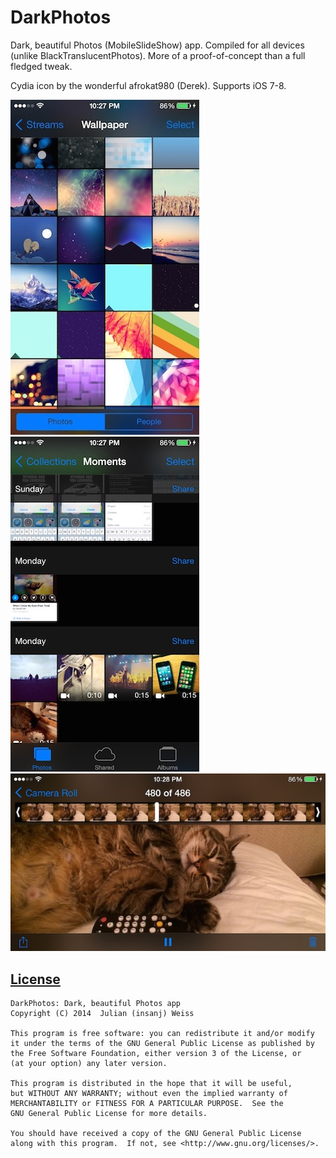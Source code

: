 # DarkPhotos

Dark, beautiful Photos (MobileSlideShow) app. Compiled for all devices (unlike BlackTranslucentPhotos). More of a proof-of-concept than a full fledged tweak.

Cydia icon by the wonderful afrokat980 (Derek). Supports iOS 7-8.

![iCloud Stream View](screenies/stream.jpg)
![Moments View](screenies/moments.jpg)
![Individual Video View](screenies/video.jpg)

## [License](LICENSE.md)

	DarkPhotos: Dark, beautiful Photos app
	Copyright (C) 2014  Julian (insanj) Weiss
	
    This program is free software: you can redistribute it and/or modify
    it under the terms of the GNU General Public License as published by
    the Free Software Foundation, either version 3 of the License, or
    (at your option) any later version.

    This program is distributed in the hope that it will be useful,
    but WITHOUT ANY WARRANTY; without even the implied warranty of
    MERCHANTABILITY or FITNESS FOR A PARTICULAR PURPOSE.  See the
    GNU General Public License for more details.

    You should have received a copy of the GNU General Public License
    along with this program.  If not, see <http://www.gnu.org/licenses/>.